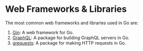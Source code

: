 # Web Frameworks & Libraries

The most common web frameworks and libraries used in Go are:

1. [Gin](gin/README.md): A web framework for Go.
2. [GraphQL](graphql/README.md): A package for building GraphQL servers in Go.
3. [grequests](grequests/README.md): A package for making HTTP requests in Go.

